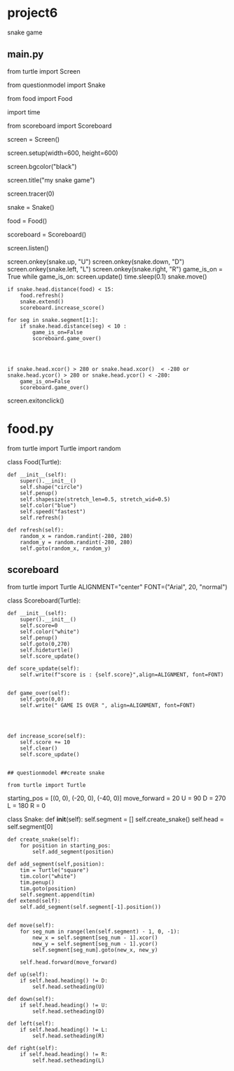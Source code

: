# project6
snake game

## main.py

from turtle import Screen

from questionmodel import Snake

from food import Food

import time

from scoreboard import Scoreboard

screen = Screen()

screen.setup(width=600, height=600)

screen.bgcolor("black")

screen.title("my snake game")

screen.tracer(0)

snake = Snake()

food = Food()

scoreboard = Scoreboard()

screen.listen()

screen.onkey(snake.up, "U")
screen.onkey(snake.down, "D")
screen.onkey(snake.left, "L")
screen.onkey(snake.right, "R")
game_is_on = True
while game_is_on:
    screen.update()
    time.sleep(0.1)
    snake.move()

    if snake.head.distance(food) < 15:
        food.refresh()
        snake.extend()
        scoreboard.increase_score()

    for seg in snake.segment[1:]:
        if snake.head.distance(seg) < 10 :
            game_is_on=False
            scoreboard.game_over()




    if snake.head.xcor() > 280 or snake.head.xcor()  < -280 or snake.head.ycor() > 280 or snake.head.ycor() < -280:
        game_is_on=False
        scoreboard.game_over()


screen.exitonclick()


# food.py



from turtle import Turtle
import random


class Food(Turtle):

    def __init__(self):
        super().__init__()
        self.shape("circle")
        self.penup()
        self.shapesize(stretch_len=0.5, stretch_wid=0.5)
        self.color("blue")
        self.speed("fastest")
        self.refresh()

    def refresh(self):
        random_x = random.randint(-280, 280)
        random_y = random.randint(-280, 280)
        self.goto(random_x, random_y)
        
        
        
 ## scoreboard
 
 from turtle import Turtle
ALIGNMENT="center"
FONT=("Arial", 20, "normal")


class Scoreboard(Turtle):


    def __init__(self):
        super().__init__()
        self.score=0
        self.color("white")
        self.penup()
        self.goto(0,270)
        self.hideturtle()
        self.score_update()

    def score_update(self):
        self.write(f"score is : {self.score}",align=ALIGNMENT, font=FONT)


    def game_over(self):
        self.goto(0,0)
        self.write(" GAME IS OVER ", align=ALIGNMENT, font=FONT)




    def increase_score(self):
        self.score += 10
        self.clear()
        self.score_update()
        
        
    ## questionmodel ##create snake
    
    from turtle import Turtle

starting_pos = [(0, 0), (-20, 0), (-40, 0)]
move_forward = 20
U = 90
D = 270
L = 180
R = 0


class Snake:
    def __init__(self):
        self.segment = []
        self.create_snake()
        self.head = self.segment[0]

    def create_snake(self):
        for position in starting_pos:
            self.add_segment(position)

    def add_segment(self,position):
        tim = Turtle("square")
        tim.color("white")
        tim.penup()
        tim.goto(position)
        self.segment.append(tim)
    def extend(self):
        self.add_segment(self.segment[-1].position())


    def move(self):
        for seg_num in range(len(self.segment) - 1, 0, -1):
            new_x = self.segment[seg_num - 1].xcor()
            new_y = self.segment[seg_num - 1].ycor()
            self.segment[seg_num].goto(new_x, new_y)

        self.head.forward(move_forward)

    def up(self):
        if self.head.heading() != D:
            self.head.setheading(U)

    def down(self):
        if self.head.heading() != U:
            self.head.setheading(D)

    def left(self):
        if self.head.heading() != L:
            self.head.setheading(R)

    def right(self):
        if self.head.heading() != R:
            self.head.setheading(L)
